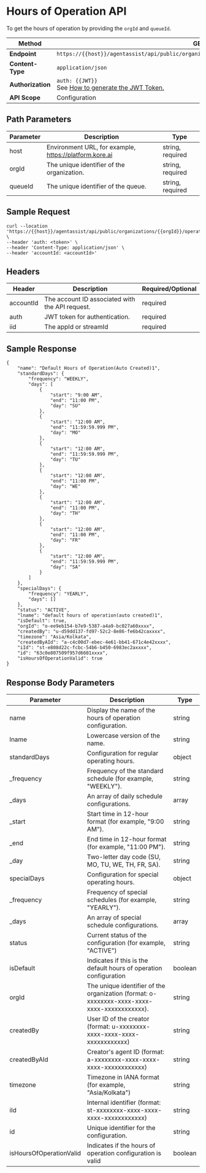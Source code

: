 # Hours of Operation API

To get the hours of operation by providing the `orgId` and `queueId`.

| **Method** | GET |
|------------|-----|
| **Endpoint** | `https://{{host}}/agentassist/api/public/organizations/{{orgId}}/operationshours/{{queueId}}` |
| **Content-Type** | `application/json` |
| **Authorization** | `auth: {{JWT}}`<br>See [How to generate the JWT Token.](../automation/api-introduction.md#generating-the-jwt-token) |
| **API Scope** | Configuration |

## Path Parameters

| **Parameter** | **Description** | **Type** |
|-------------|---------------|------------|
| host | Environment URL, for example, https://platform.kore.ai | string, required |
| orgId | The unique identifier of the organization. | string, required |
| queueId | The unique identifier of the queue. | string, required |

## Sample Request

```
curl --location 'https://{{host}}/agentassist/api/public/organizations/{{orgId}}/operationshours/{{queueId}}' \
--header 'auth: <token>' \
--header 'Content-Type: application/json' \
--header 'accountId: <accountId>'
```

## Headers

| **Header** | **Description** | **Required/Optional** |
|-----------|---------------|---------------------|
| accountId | The account ID associated with the API request. | required |
| auth | JWT token for authentication. | required |
| iid | The appId or streamId | required |

## Sample Response

```
{
    "name": "Default Hours of Operation(Auto Created)1",
    "standardDays": {
        "frequency": "WEEKLY",
        "days": [
            {
                "start": "9:00 AM",
                "end": "11:00 PM",
                "day": "SU"
            },
            {
                "start": "12:00 AM",
                "end": "11:59:59.999 PM",
                "day": "MO"
            },
            {
                "start": "12:00 AM",
                "end": "11:59:59.999 PM",
                "day": "TU"
            },
            {
                "start": "12:00 AM",
                "end": "11:00 PM",
                "day": "WE"
            },
            {
                "start": "12:00 AM",
                "end": "11:00 PM",
                "day": "TH"
            },
            {
                "start": "12:00 AM",
                "end": "11:00 PM",
                "day": "FR"
            },
            {
                "start": "12:00 AM",
                "end": "11:59:59.999 PM",
                "day": "SA"
            }
        ]
    },
    "specialDays": {
        "frequency": "YEARLY",
        "days": []
    },
    "status": "ACTIVE",
    "lname": "default hours of operation(auto created)1",
    "isDefault": true,
    "orgId": "o-ee9eb154-b7e9-5387-a4a9-bc027a60xxxx",
    "createdBy": "u-d59dd137-fd97-52c2-8e86-fe6b42caxxxx",
    "timezone": "Asia/Kolkata",
    "createdByAId": "a-c4c00d7-ebec-4e61-bb41-671c4e42xxxx",
    "iId": "st-e808d22c-fcbc-54b6-b450-6983ec2axxxx",
    "id": "63c0e807509f957d6601xxxx",
    "isHoursOfOperationValid": true
}
```

## Response Body Parameters

| **Parameter** | **Description** | **Type** |
|-------------|---------------|------------|
| name | Display the name of the hours of operation configuration. | string |
| lname | Lowercase version of the name. | string |
| standardDays | Configuration for regular operating hours. | object |
| _frequency | Frequency of the standard schedule (for example, "WEEKLY"). | string |
| _days | An array of daily schedule configurations. | array |
| _start | Start time in 12-hour format (for example, "9:00 AM"). | string |
| _end | End time in 12-hour format (for example, "11:00 PM"). | string |
| _day | Two-letter day code (SU, MO, TU, WE, TH, FR, SA). | string |
| specialDays | Configuration for special operating hours. | object |
| _frequency | Frequency of special schedules (for example, "YEARLY"). | string |
| _days | An array of special schedule configurations. | array |
| status | Current status of the configuration (for example, "ACTIVE") | string |
| isDefault | Indicates if this is the default hours of operation configuration | boolean |
| orgId | The unique identifier of the organization (format: o-xxxxxxxx-xxxx-xxxx-xxxx-xxxxxxxxxxxx). | string |
| createdBy | User ID of the creator (format: u-xxxxxxxx-xxxx-xxxx-xxxx-xxxxxxxxxxxx) | string |
| createdByAId | Creator's agent ID (format: a-xxxxxxxx-xxxx-xxxx-xxxx-xxxxxxxxxxxx) | string |
| timezone | Timezone in IANA format (for example, "Asia/Kolkata") | string |
| iId | Internal identifier (format: st-xxxxxxxx-xxxx-xxxx-xxxx-xxxxxxxxxxxx) | string |
| id | Unique identifier for the configuration. | string |
| isHoursOfOperationValid | Indicates if the hours of operation configuration is valid | boolean |